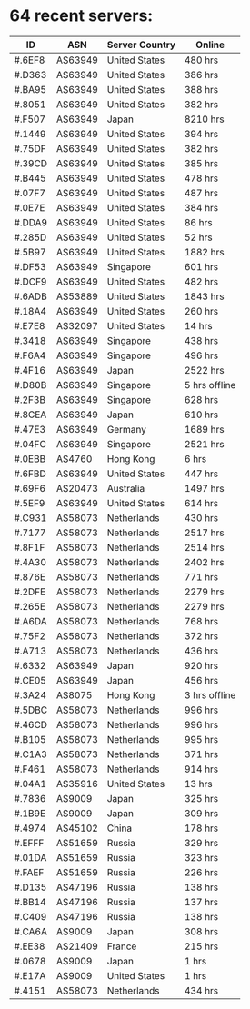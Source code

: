 # 64 recent servers:

| ID | ASN | Server Country | Online |
| ------ | ------ | ------ | ------ |
| #.6EF8 | AS63949 | United States | 480 hrs |
| #.D363 | AS63949 | United States | 386 hrs |
| #.BA95 | AS63949 | United States | 388 hrs |
| #.8051 | AS63949 | United States | 382 hrs |
| #.F507 | AS63949 | Japan | 8210 hrs |
| #.1449 | AS63949 | United States | 394 hrs |
| #.75DF | AS63949 | United States | 382 hrs |
| #.39CD | AS63949 | United States | 385 hrs |
| #.B445 | AS63949 | United States | 478 hrs |
| #.07F7 | AS63949 | United States | 487 hrs |
| #.0E7E | AS63949 | United States | 384 hrs |
| #.DDA9 | AS63949 | United States | 86 hrs |
| #.285D | AS63949 | United States | 52 hrs |
| #.5B97 | AS63949 | United States | 1882 hrs |
| #.DF53 | AS63949 | Singapore | 601 hrs |
| #.DCF9 | AS63949 | United States | 482 hrs |
| #.6ADB | AS53889 | United States | 1843 hrs |
| #.18A4 | AS63949 | United States | 260 hrs |
| #.E7E8 | AS32097 | United States | 14 hrs |
| #.3418 | AS63949 | Singapore | 438 hrs |
| #.F6A4 | AS63949 | Singapore | 496 hrs |
| #.4F16 | AS63949 | Japan | 2522 hrs |
| #.D80B | AS63949 | Singapore | 5 hrs offline |
| #.2F3B | AS63949 | Singapore | 628 hrs |
| #.8CEA | AS63949 | Japan | 610 hrs |
| #.47E3 | AS63949 | Germany | 1689 hrs |
| #.04FC | AS63949 | Singapore | 2521 hrs |
| #.0EBB | AS4760 | Hong Kong | 6 hrs |
| #.6FBD | AS63949 | United States | 447 hrs |
| #.69F6 | AS20473 | Australia | 1497 hrs |
| #.5EF9 | AS63949 | United States | 614 hrs |
| #.C931 | AS58073 | Netherlands | 430 hrs |
| #.7177 | AS58073 | Netherlands | 2517 hrs |
| #.8F1F | AS58073 | Netherlands | 2514 hrs |
| #.4A30 | AS58073 | Netherlands | 2402 hrs |
| #.876E | AS58073 | Netherlands | 771 hrs |
| #.2DFE | AS58073 | Netherlands | 2279 hrs |
| #.265E | AS58073 | Netherlands | 2279 hrs |
| #.A6DA | AS58073 | Netherlands | 768 hrs |
| #.75F2 | AS58073 | Netherlands | 372 hrs |
| #.A713 | AS58073 | Netherlands | 436 hrs |
| #.6332 | AS63949 | Japan | 920 hrs |
| #.CE05 | AS63949 | Japan | 456 hrs |
| #.3A24 | AS8075 | Hong Kong | 3 hrs offline |
| #.5DBC | AS58073 | Netherlands | 996 hrs |
| #.46CD | AS58073 | Netherlands | 996 hrs |
| #.B105 | AS58073 | Netherlands | 995 hrs |
| #.C1A3 | AS58073 | Netherlands | 371 hrs |
| #.F461 | AS58073 | Netherlands | 914 hrs |
| #.04A1 | AS35916 | United States | 13 hrs |
| #.7836 | AS9009 | Japan | 325 hrs |
| #.1B9E | AS9009 | Japan | 309 hrs |
| #.4974 | AS45102 | China | 178 hrs |
| #.EFFF | AS51659 | Russia | 329 hrs |
| #.01DA | AS51659 | Russia | 323 hrs |
| #.FAEF | AS51659 | Russia | 226 hrs |
| #.D135 | AS47196 | Russia | 138 hrs |
| #.BB14 | AS47196 | Russia | 137 hrs |
| #.C409 | AS47196 | Russia | 138 hrs |
| #.CA6A | AS9009 | Japan | 308 hrs |
| #.EE38 | AS21409 | France | 215 hrs |
| #.0678 | AS9009 | Japan | 1 hrs |
| #.E17A | AS9009 | United States | 1 hrs |
| #.4151 | AS58073 | Netherlands | 434 hrs |

